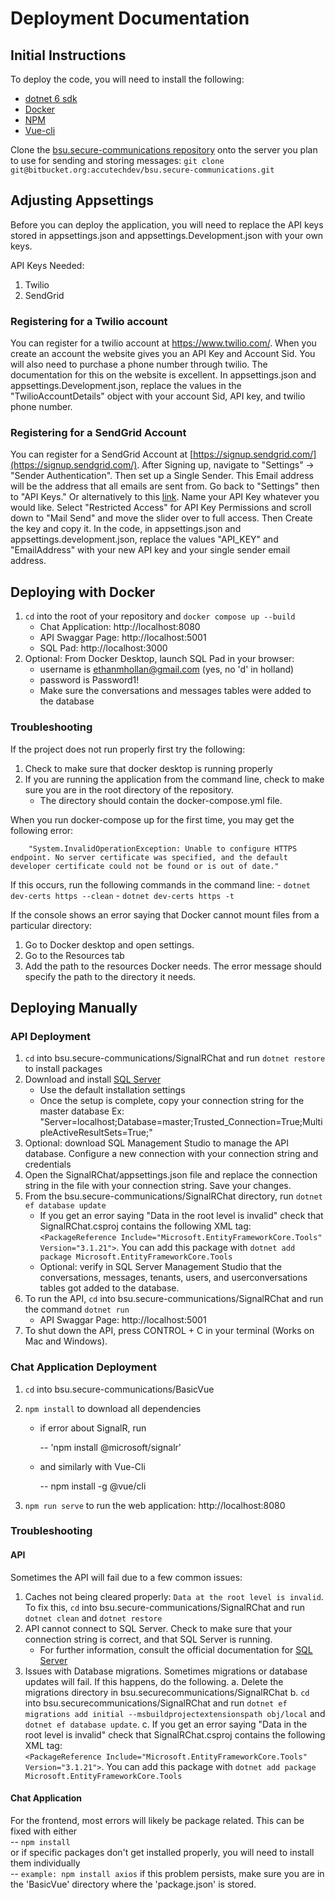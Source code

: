# Deployment Documentation

## Initial Instructions
To deploy the code, you will need to install the following:
- [dotnet 6 sdk](https://docs.microsoft.com/en-us/dotnet/core/install/windows?tabs=net60)
- [Docker](https://www.docker.com/get-started)
- [NPM]()
- [Vue-cli]()

Clone the [bsu.secure-communications repository](https://bitbucket.org/accutechdev/bsu.secure-communications/src/master/)
onto the server you plan to use for sending and storing messages: `git clone git@bitbucket.org:accutechdev/bsu.secure-communications.git`

## Adjusting Appsettings

Before you can deploy the application, you will need to replace the API keys stored in appsettings.json and appsettings.Development.json with your own keys. 

API Keys Needed:
1. Twilio
2. SendGrid

### Registering for a Twilio account

You can register for a twilio account at https://www.twilio.com/. When you create an account the website gives you an API Key and Account Sid. You will also need to purchase a phone number through twilio. The documentation for this on the website is excellent. In appsettings.json and appsettings.Development.json, replace the values in the "TwilioAccountDetails" object with your account Sid, API key, and twilio phone number. 

<how to register for a sendgrid key>
    
### Registering for a SendGrid Account

You can register for a SendGrid Account at [https://signup.sendgrid.com/](https://signup.sendgrid.com/). 
After Signing up, navigate to "Settings" -> "Sender Authentication". Then set up a Single Sender. This Email address will be the address that all emails are sent from. 
Go back to "Settings" then to "API Keys." Or alternatively to this [link](https://app.sendgrid.com/settings/api_keys). Name your API Key whatever you would like. Select "Restricted Access" for API Key Permissions and scroll down to "Mail Send" and move the slider over to full access. Then Create the key and copy it. 
In the code, in appsettings.json and appsettings.development.json, replace the values "API_KEY" and "EmailAddress" with your new API key and your single sender email address.


## Deploying with Docker
1. `cd` into the root of your repository and `docker compose up --build`
    - Chat Application: http://localhost:8080
    - API Swaggar Page: http://localhost:5001
    - SQL Pad: http://localhost:3000
2. Optional: From Docker Desktop, launch SQL Pad in your browser:
    - username is ethanmhollan@gmail.com (yes, no 'd' in holland)
    - password is Password1!
    - Make sure the conversations and messages tables were added to the database

### Troubleshooting
If the project does not run properly first try the following:
1. Check to make sure that docker desktop is running properly
2. If you are running the application from the command line, check to make sure you are in the root directory of the repository. 
    - The directory should contain the docker-compose.yml file. 

When you run docker-compose up for the first time, you may get the following error:  

        "System.InvalidOperationException: Unable to configure HTTPS endpoint. No server certificate was specified, and the default developer certificate could not be found or is out of date."
If this occurs, run the following commands in the command line:
    - `dotnet dev-certs https --clean`
    - `dotnet dev-certs https -t`

If the console shows an error saying that Docker cannot mount files from a particular directory:
1. Go to Docker desktop and open settings. 
2. Go to the Resources tab
3. Add the path to the resources Docker needs. The error message should specify the path to the directory it needs. 

  
## Deploying Manually

### API Deployment

1. `cd` into bsu.secure-communications/SignalRChat and run `dotnet restore` to install packages
2. Download and install [SQL Server](https://www.microsoft.com/en-us/sql-server/sql-server-downloads)  
    - Use the default installation settings 
    - Once the setup is complete, copy your connection string for the master database
    Ex: "Server=localhost;Database=master;Trusted_Connection=True;MultipleActiveResultSets=True;"
3. Optional: download SQL Management Studio to manage the API database. Configure a new connection with your connection string and credentials
4. Open the SignalRChat/appsettings.json file and replace the connection string in the file with your connection string. Save your changes.
5. From the bsu.secure-communications/SignalRChat directory, run `dotnet ef database update` 
    - If you get an error saying "Data in the root level is invalid" check that SignalRChat.csproj contains the following XML tag:  
  `<PackageReference Include="Microsoft.EntityFrameworkCore.Tools" Version="3.1.21">`. You can add this package with `dotnet add package Microsoft.EntityFrameworkCore.Tools`
    - Optional: verify in SQL Server Management Studio that the conversations, messages, tenants, users, and userconversations tables got added to the database.
6. To run the API, `cd` into bsu.secure-communications/SignalRChat and run the command `dotnet run`
    - API Swaggar Page: http://localhost:5001
7. To shut down the API, press CONTROL + C in your terminal (Works on Mac and Windows).  

### Chat Application Deployment

1. `cd` into bsu.secure-communications/BasicVue
2. `npm install` to download all dependencies
    - if error about SignalR, run
  
      -- 'npm install @microsoft/signalr'
  
    - and similarly with Vue-Cli
      
      -- npm install -g @vue/cli
     
3. `npm run serve` to run the web application: http://localhost:8080


### Troubleshooting 

#### API

Sometimes the API will fail due to a few common issues:

1. Caches not being cleared properly: `Data at the root level is invalid`. To fix this, `cd` into bsu.secure-communications/SignalRChat and run `dotnet clean` and `dotnet restore`
2. API cannot connect to SQL Server. Check to make sure that your connection string is correct, and that SQL Server is running.
    - For further information, consult the official documentation for [SQL Server](https://docs.microsoft.com/en-us/sql/?view=sql-server-ver15)
3. Issues with Database migrations. Sometimes migrations or database updates will fail. If this happens, do the following. 
    a. Delete the migrations directory in bsu.securecommunications/SignalRChat
    b. `cd` into bsu.securecommunications/SignalRChat and run `dotnet ef migrations add initial --msbuildprojectextensionspath obj/local` and `dotnet ef database update`.
    c. If you get an error saying "Data in the root level is invalid" check that SignalRChat.csproj contains the following XML tag:  
  `<PackageReference Include="Microsoft.EntityFrameworkCore.Tools" Version="3.1.21">`. You can add this package with `dotnet add package Microsoft.EntityFrameworkCore.Tools`

#### Chat Application
For the frontend, most errors will likely be package related. This can be fixed with either  
        -- `npm install`  
or if specific packages don't get installed properly, you will need to install them individually  
        -- `example: npm install axios`
if this problem persists, make sure you are in the 'BasicVue' directory where the 'package.json' is stored.
